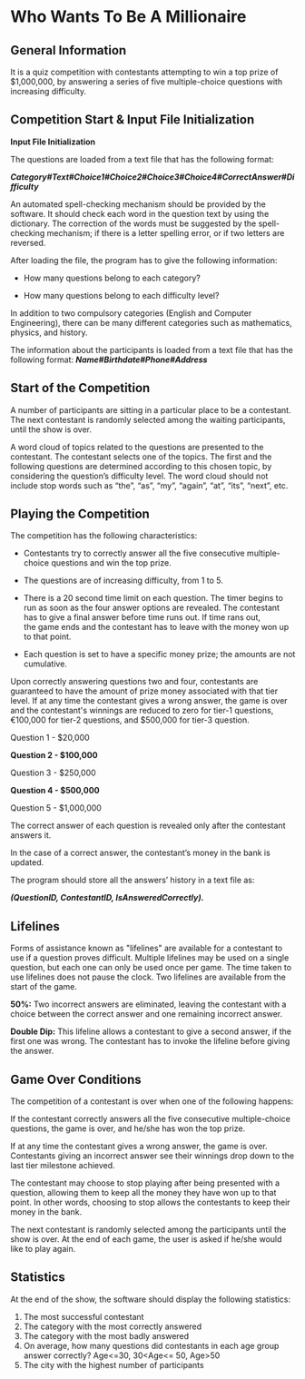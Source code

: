 
# Who Wants To Be A Millionaire

## **General Information**

It is a quiz competition with contestants attempting to win a top prize of $1,000,000, by answering a series of five multiple-choice questions with increasing difficulty.

## **Competition Start & Input File Initialization**

**Input File Initialization**

The questions are loaded from a text file that has the following format:

**_Category#Text#Choice1#Choice2#Choice3#Choice4#CorrectAnswer#Difficulty_**

An automated spell-checking mechanism should be provided by the software. It should check each word in the question text by using the dictionary. The correction of the words must be suggested by the spell-checking mechanism; if there is a letter spelling error, or if two letters are reversed.

After loading the file, the program has to give the following information:

- How many questions belong to each category?

- How many questions belong to each difficulty level?

In addition to two compulsory categories (English and Computer Engineering), there can be many different categories such as mathematics, physics, and history.

The information about the participants is loaded from a text file that has the following format: **_Name#Birthdate#Phone#Address_**

## **Start of the Competition**

A number of participants are sitting in a particular place to be a contestant. The next contestant is randomly selected among the waiting participants, until the show is over.

A word cloud of topics related to the questions are presented to the contestant. The contestant selects one of the topics. The first and the following questions are determined according to this chosen topic, by considering the question’s difficulty level. The word cloud should not include stop words such as “the”, “as”, “my”, “again”, “at”, “its”, “next”, etc.

## **Playing the Competition**

The competition has the following characteristics:

 - Contestants try to correctly answer all the five consecutive
   multiple-choice questions and win the top prize.
   
 - The questions are of increasing difficulty, from 1 to 5.
   
  
 - There is a 20 second time limit on each question. The timer begins to
   run as soon as the four answer options are revealed. The contestant  
   has to give a final answer before time runs out. If time rans out,   
   the game ends and the contestant has to leave with the money won up  
   to that point.
   
 - Each question is set to have a specific money prize; the amounts are 
   not cumulative.

Upon correctly answering questions two and four, contestants are guaranteed to have the amount of prize money associated with that tier level. If at any time the contestant gives a wrong answer, the game is over and the contestant's winnings are reduced to zero for tier-1 questions, €100,000 for tier-2 questions, and $500,000 for tier-3 question.

Question 1 - $20,000

**Question 2 -  $100,000**

Question 3 - $250,000

**Question 4 -  $500,000**

Question 5 - $1,000,000


The correct answer of each question is revealed only after the contestant answers it.

In the case of a correct answer, the contestant’s money in the bank is updated.

The program should store all the answers’ history in a text file as:

**_(QuestionID, ContestantID, IsAnsweredCorrectly)._**

## **Lifelines**

Forms of assistance known as "lifelines" are available for a contestant to use if a question proves difficult. Multiple lifelines may be used on a single question, but each one can only be used once per game. The time taken to use lifelines does not pause the clock. Two lifelines are available from the start of the game.

**50%:** Two incorrect answers are eliminated, leaving the contestant with a choice between the correct answer and one remaining incorrect answer.

**Double Dip:** This lifeline allows a contestant to give a second answer, if the first one was wrong. The contestant has to invoke the lifeline before giving the answer.

## **Game Over Conditions**

The competition of a contestant is over when one of the following happens:

If the contestant correctly answers all the five consecutive multiple-choice questions, the game is over, and he/she has won the top prize.

If at any time the contestant gives a wrong answer, the game is over. Contestants giving an incorrect answer see their winnings drop down to the last tier milestone achieved.

The contestant may choose to stop playing after being presented with a question, allowing them to keep all the money they have won up to that point. In other words, choosing to stop allows the contestants to keep their money in the bank.

The next contestant is randomly selected among the participants until the show is over. At the end of each game, the user is asked if he/she would like to play again.

## **Statistics**

At the end of the show, the software should display the following statistics:

 1. The most successful contestant
 2. The category with the most correctly answered
 3. The category with the most badly answered
 4. On average, how many questions did contestants in each age group
   answer correctly?
	Age<=30, 30<Age<= 50, Age>50
 5. The  city with the highest number of participants

